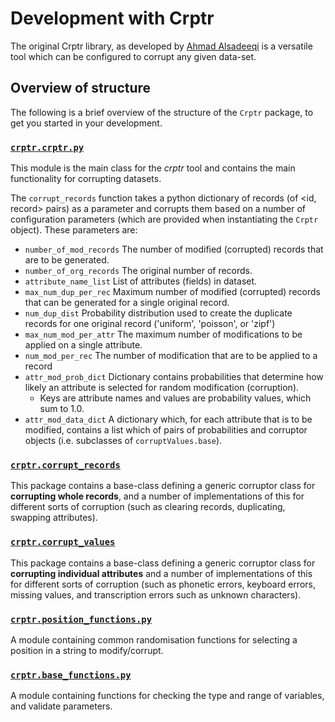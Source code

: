 # Development with Crptr
The original Crptr library, as developed by [Ahmad Alsadeeqi](https://github.com/alsediqi) is a versatile tool which can be configured to corrupt any given data-set.

## Overview of structure
The following is a brief overview of the structure of the `Crptr` package, to get you started in your development.

### [`crptr.crptr.py`](../../../src/main/python/crptr/crptr.py)
This module is the main class for the *crptr* tool and contains the main functionality for corrupting datasets. 

The `corrupt_records` function takes a python dictionary of records (of \<id, record\> pairs) as a parameter and corrupts them based on a number of configuration parameters (which are provided when instantiating the `Crptr` object). These parameters are:
- `number_of_mod_records` The number of modified (corrupted) records that are to be generated. 
- `number_of_org_records` The original number of records.
- `attribute_name_list` List of attributes (fields) in dataset.
- `max_num_dup_per_rec` Maximum number of modified (corrupted) records that can be generated for a single original record.
- `num_dup_dist` Probability distribution used to create the duplicate records for one original record ('uniform', 'poisson', or 'zipf')
- `max_num_mod_per_attr` The maximum number of modifications to be applied on a single attribute.
- `num_mod_per_rec` The number of modification that are to be applied to a record
- `attr_mod_prob_dict` Dictionary contains probabilities that determine how likely an attribute is selected for random modification (corruption).
    - Keys are attribute names and values are probability values, which sum to 1.0.
- `attr_mod_data_dict` A dictionary which, for each attribute that is to be modified, contains a list which of pairs of probabilities and corruptor objects (i.e. subclasses of `corruptValues.base`).


### [`crptr.corrupt_records`](../../../src/main/python/crptr/corrupt_records/)
This package contains a base-class defining a generic corruptor class for **corrupting whole records**, and a number of implementations of this for different sorts of corruption (such as clearing records, duplicating, swapping attributes).

### [`crptr.corrupt_values`](../../../src/main/python/crptr/corrupt_values/)
This package contains a base-class defining a generic corruptor class for **corrupting individual attributes** and a number of implementations of this for different sorts of corruption (such as phonetic errors, keyboard errors, missing values, and transcription errors such as unknown characters).

### [`crptr.position_functions.py`](../../../src/main/python/crptr/position_functions.py)
A module containing common randomisation functions for selecting a position in a string to modify/corrupt.

### [`crptr.base_functions.py`](../../../src/main/python/crptr/base_functions.py)
A module containing functions for checking the type and range of variables, and validate parameters.
